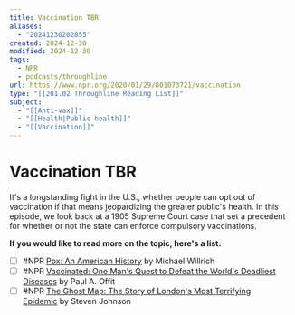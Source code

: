 ```yaml
---
title: Vaccination TBR
aliases:
  - "20241230202855"
created: 2024-12-30
modified: 2024-12-30
tags:
  - NPR
  - podcasts/throughline
url: https://www.npr.org/2020/01/29/801073721/vaccination
type: "[[201.02 Throughline Reading List]]"
subject:
  - "[[Anti-vax]]"
  - "[[Health|Public health]]"
  - "[[Vaccination]]"
---
```

# Vaccination TBR

It's a longstanding fight in the U.S., whether people can opt out of vaccination if that means jeopardizing the greater public's health. In this episode, we look back at a 1905 Supreme Court case that set a precedent for whether or not the state can enforce compulsory vaccinations.

**If you would like to read more on the topic, here's a list:**

- [ ] #NPR [Pox: An American History](https://www.goodreads.com/book/show/9730383-pox?ac=1&from_search=true) by Michael Willrich
- [ ] #NPR [Vaccinated: One Man's Quest to Defeat the World's Deadliest Diseases](https://www.goodreads.com/book/show/40725112-vaccinated) by Paul A. Offit
- [ ] #NPR [The Ghost Map: The Story of London's Most Terrifying Epidemic](https://www.goodreads.com/book/show/36086.The_Ghost_Map?from_search=true) by Steven Johnson
